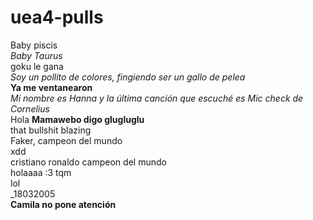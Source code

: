 # uea4-pulls

Baby piscis    
*Baby Taurus*    
goku le gana  
*Soy un pollito de colores, fingiendo ser un gallo de pelea*    
**Ya me ventanearon**  
_Mi nombre es Hanna y la última canción que escuché es Mic check de Cornelius_    
Hola 
**Mamawebo digo glugluglu**  
that bullshit blazing  
Faker, campeon del mundo  
xdd  
cristiano ronaldo campeon del mundo  
holaaaa :3 tqm  
lol  
_18032005  
**Camila no pone atención**  